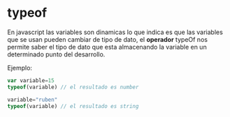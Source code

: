 # typeof

En javascript las variables son dinamicas lo que indica es que las variables que se usan pueden cambiar de tipo de dato, el **operador** typeOf nos permite saber el tipo de dato que esta almacenando la variable en un determinado punto del desarrollo.

Ejemplo:

```javascript
var variable=15
typeof(variable) // el resultado es number

variable="ruben"
typeof(variable) // el resultado es string
```
